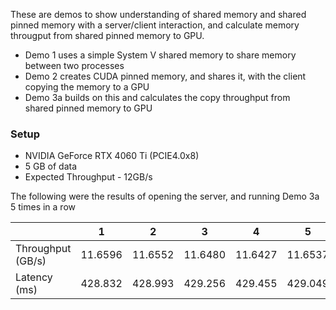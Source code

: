 These are demos to show understanding of shared memory and shared pinned memory with a server/client interaction,
and calculate memory througput from shared pinned memory to GPU.

- Demo 1 uses a simple System V shared memory to share memory between two processes
- Demo 2 creates CUDA pinned memory, and shares it, with the client copying the memory to a GPU
- Demo 3a builds on this and calculates the copy throughput from shared pinned memory to GPU

### Setup
- NVIDIA GeForce RTX 4060 Ti (PCIE4.0x8)
- 5 GB of data
- Expected Throughput - 12GB/s

The following were the results of opening the server, and running Demo 3a 5 times in a row

|                   | 1 | 2 | 3 | 4 | 5 | Mean |
|-------------------|---|---|---|---|---|---|
| Throughput (GB/s) | 11.6596 | 11.6552 | 11.6480 | 11.6427 | 11.6537 | 11.6518 |
| Latency (ms)      | 428.832 | 428.993 | 429.256 | 429.455 | 429.049 | 429.117 |
